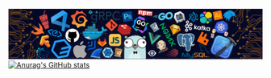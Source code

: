 ![](https://github.com/MyNetdisk/MyNetdisk/blob/master/banner.png)
[![Anurag's GitHub stats](https://github-readme-stats.vercel.app/api?username=anuraghazra)](https://github.com/anuraghazra/github-readme-stats)
<!-- ### Hi there 👋
![visitors](https://visitor-badge.laobi.icu/badge?page_id=MyNetdisk)
- :globe_with_meridians: 中文 · ~~English~~ (learning)
- :alarm_clock: 7:00 - 23:59 「[UTC+8](https://time.is/UTC+8)」
- :link: [https://codesandbox.io/u/MyNetdisk](https://codesandbox.io/u/MyNetdisk)
- :link: [https://codepen.io/mynetdisk](https://codepen.io/mynetdisk)
- :link: [https://leetcode-cn.com/u/mynetdisk](https://leetcode-cn.com/u/mynetdisk) -->

<!-- ### Conhecimentos / Knowledges🔥 -->
<!-- <p align="left">
  <img alt="html" src="https://img.shields.io/badge/HTML-e34c26?style=flat-square&logo=html5&logoColor=white">
  <img alt="css" src="https://img.shields.io/badge/CSS-1572B6?style=flat-square&logo=css3">
  <img alt="vuejs" src="https://img.shields.io/badge/Vue.js-000000?style=flat-square&logo=vue.js">
  <img alt="react.js" src="https://img.shields.io/badge/React.js-272C34?style=flat-square&logo=react">
  <img alt="flutter" src="https://img.shields.io/badge/Flutter-1572B6?style=flat-square&logo=flutter&logoColor=white">
  <br/>
  <img alt="javascript" src="https://img.shields.io/badge/JavaScript-000000?style=flat-square&logo=javascript">
  <img alt="typescript" src="https://img.shields.io/badge/TypeScript-333?style=flat-square&logo=typeScript">
  <img alt="dart" src="https://img.shields.io/badge/Dart-1572B6?style=flat-square&logo=dart&logoColor=white">
  <br/>
  <img alt="Node.js" src="https://img.shields.io/badge/Node.js-333?style=flat-square&logo=Node.js">
  <img alt="Python" src="https://img.shields.io/badge/Python-3572a5?style=flat-square&logo=python&logoColor=white">
  <img alt="C++" src="https://img.shields.io/badge/C++-f34b7d?style=flat-square&logo=c%2b%2b">
  <img alt="MySQL" src="https://img.shields.io/badge/MySQL-eee?style=flat-square&logo=mysql">
  <img alt="Docker" src="https://img.shields.io/badge/Docker-333?style=flat-square&logo=Docker">
</p> -->

<!-- ### Development environment🛠️ -->
<!-- <p align="left">
  <img alt="vscode" src="https://img.shields.io/badge/VSCode-3860c4?style=flat-square&logo=visual-studio-code&logoColor=white">
</p> -->

<!--
**MyNetdisk/MyNetdisk** is a ✨ _special_ ✨ repository because its `README.md` (this file) appears on your GitHub profile.

Here are some ideas to get you started:

- 🔭 I’m currently working on ...
- 🌱 I’m currently learning ...
- 👯 I’m looking to collaborate on ...
- 🤔 I’m looking for help with ...
- 💬 Ask me about ...
- 📫 How to reach me: ...
- 😄 Pronouns: ...
- ⚡ Fun fact: ...
-->
